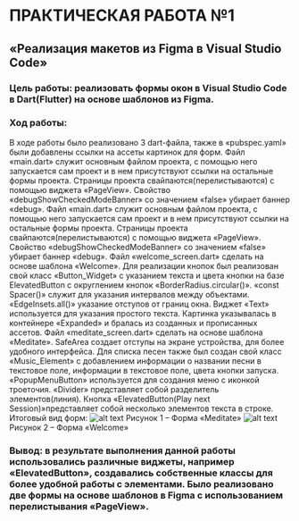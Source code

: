 # ПРАКТИЧЕСКАЯ РАБОТА №1
## «Реализация макетов из Figma в Visual Studio Code»
### Цель работы: реализовать формы окон в Visual Studio Code в Dart(Flutter) на основе шаблонов из Figma.
### Ход работы:
В ходе работы было реализовано 3 dart-файла, также в «pubspec.yaml» были добавлены ссылки на ассеты картинок для форм.
Файл «main.dart» служит основным файлом проекта, с помощью него запускается сам проект и в нем присутствуют ссылки на остальные формы проекта. Страницы проекта свайпаются(перелистываются) с помощью виджета «PageView». Свойство «debugShowCheckedModeBanner» со значением «false» убирает баннер «debug».
Файл «main.dart» служит основным файлом проекта, с помощью него запускается сам проект и в нем присутствуют ссылки на остальные формы проекта. Страницы проекта свайпаются(перелистываются) с помощью виджета «PageView». Свойство «debugShowCheckedModeBanner» со значением «false» убирает баннер «debug».
Файл «welcome_screen.dart» сделать на основе шаблона «Welcome». Для реализации кнопок был реализован свой класс «Button_Widget» с указанием текста и цвета кнопки на базе ElevatedButton с округлением кнопок «BorderRadius.circular()». «const Spacer()» служит для указания интервалов между объектами. «EdgeInsets.all()» указание отступов от границ окна. Виджет «Text» используется для указания простого текста. Картинка указывалась в контейнере «Expanded» и бралась из созданных и прописанных ассетов.
Файл «meditate_screen.dart» сделать на основе шаблона «Meditate». SafeArea создает отступы на экране устройства, для более удобного интерфейса. Для списка песен также был создан свой класс «Music_Element» с добавлением информации о названии песни в текстовое поле, информации в текстовое поле, цвета кнопки запуска. «PopupMenuButton» используется для создания меню с иконкой троеточия. «Divider» представляет собой разделитель элементов(линия). Кнопка «ElevatedButton(Play next Session)»представляет собой несколько элементов текста в строке.
Итоговый вид форм:
![alt text](screenshot\meditate.jpeg)
Рисунок 1 – Форма «Meditate»
![alt text](screenshot\welcome.jpeg)
Рисунок 2 – Форма «Welcome»
### Вывод: в результате выполнения данной работы использовались различные виджеты, например «ElevatedButton», создавались собственные классы для более удобной работы с элементами. Было реализовано две формы на основе шаблонов в Figma с использованием перелистывания «PageView».

